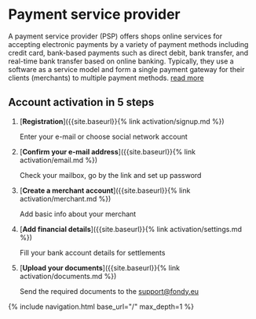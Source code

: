 # Payment service provider

A payment service provider (PSP) offers shops online services for accepting electronic payments by a variety of payment methods including credit card, bank-based payments such as direct debit, bank transfer, and real-time bank transfer based on online banking. Typically, they use a software as a service model and form a single payment gateway for their clients (merchants) to multiple payment methods.
[read more](https://en.wikipedia.org/wiki/Payment_service_provider)


## Account activation in 5 steps

1. [**Registration**]({{site.baseurl}}{% link activation/signup.md %})

   Enter your e-mail or choose social network account

2. [**Confirm your e-mail address**]({{site.baseurl}}{% link activation/email.md %})

   Check your mailbox, go by the link and set up password

3. [**Create a merchant account**]({{site.baseurl}}{% link activation/merchant.md %})

   Add basic info about your merchant

4. [**Add financial details**]({{site.baseurl}}{% link activation/settings.md %})

   Fill your bank account details for settlements

5. [**Upload your documents**]({{site.baseurl}}{% link activation/documents.md %})

   Send the required documents to the [support@fondy.eu](mailto:support@fondy.eu)


<nav class="cards">
{% include navigation.html base_url="/" max_depth=1 %}
</nav>

